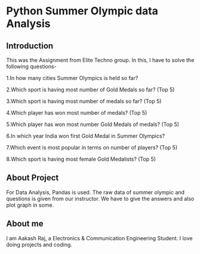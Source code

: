 # Python Summer Olympic data Analysis

## Introduction

This was the Assignment from Elite Techno group. In this, I have to solve the following questions-

1.In how many cities Summer Olympics is held so far?

2.Which sport is having most number of Gold Medals so far? (Top 5)

3.Which sport is having most number of medals so far? (Top 5)

4.Which player has won most number of medals? (Top 5)

5.Which player has won most number Gold Medals of medals? (Top 5)

6.In which year India won first Gold Medal in Summer Olympics?

7.Which event is most popular in terms on number of players? (Top 5)

8.Which sport is having most female Gold Medalists? (Top 5)

## About Project

For Data Analysis, Pandas is used. The raw data of summer olympic and questions is given from our instructor. We have to give the answers and also plot graph in some.

## About me

I am Aakash Raj, a Electronics & Communication Engineering Student. I love doing projects and coding.
